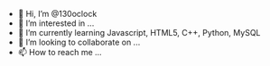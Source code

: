 - 👋 Hi, I’m @130oclock
- 👀 I’m interested in ...
- 🌱 I’m currently learning Javascript, HTML5, C++, Python, MySQL
- 💞️ I’m looking to collaborate on ...
- 📫 How to reach me ...

<!---
130oclock/130oclock is a ✨ special ✨ repository because its `README.md` (this file) appears on your GitHub profile.
You can click the Preview link to take a look at your changes.
--->
